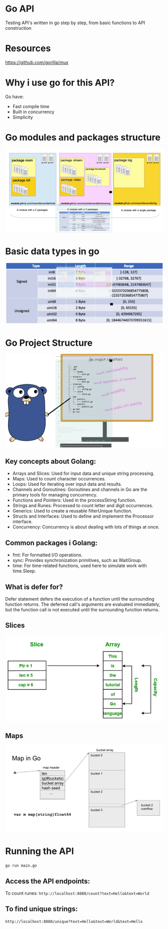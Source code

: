 # Go API
Testing API's written in go step by step, from basic functions to API construction

# Resources
https://github.com/gorilla/mux

# Why i use go for this API?
Go have:
- Fast compile time
- Built in concurrency
- Simplicity

# Go modules and packages structure

![alt text](https://github.com/r3vskd/go_api/blob/main/images/Screenshot_2.png)

# Basic data types in go

![alt text](https://github.com/r3vskd/go_api/blob/main/images/Screenshot_3.png)

# Go Project Structure

![alt text](https://github.com/r3vskd/go_api/blob/main/images/Screenshot_4.png)

## Key concepts about Golang:

- Arrays and Slices: Used for input data and unique string processing.
- Maps: Used to count character occurrences.
- Loops: Used for iterating over input data and results.
- Channels and Goroutines: Goroutines and channels in Go are the primary tools for managing concurrency.
- Functions and Pointers: Used in the processString function.
- Strings and Runes: Processed to count letter and digit occurrences.
- Generics: Used to create a reusable filterUnique function.
- Structs and Interfaces: Used to define and implement the Processor interface.
- Concurrency: Concurrency is about dealing with lots of things at once.

## Common packages i Golang:

- fmt: For formatted I/O operations.
- sync: Provides synchronization primitives, such as WaitGroup.
- time: For time-related functions, used here to simulate work with time.Sleep.

## What is defer for?

Defer statement defers the execution of a function until the surrounding function returns.
The deferred call's arguments are evaluated immediately, but the function call is not executed until the surrounding function returns.

## Slices

![alt text](https://github.com/r3vskd/go_api/blob/main/images/Untitled-Diagram38.jpg)

## Maps
![alt text](https://github.com/r3vskd/go_api/blob/main/images/0qFxv.jpg)

# Running the API
``` go run main.go ```

## Access the API endpoints:
To count runes:
``` http://localhost:8080/count?text=Hello&text=World ```
 
## To find unique strings:
``` http://localhost:8080/unique?text=Hello&text=World&text=Hello ```



